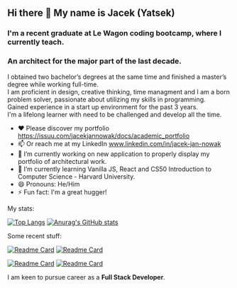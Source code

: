 ## Hi there 👋 My name is Jacek (Yatsek)

### I'm a recent graduate at Le Wagon coding bootcamp, where I currently teach. 
### An architect for the major part of the last decade. 

I obtained two bachelor’s degrees at the same time and finished a master’s degree while working full-time. <br/>
I am proficient in design, creative thinking, time managment and I am a born problem solver, passionate about utilizing my skills in programming. <br/>
Gained experience in a start up environment for the past 3 years. <br/>
I'm a lifelong learner with need to be challenged and develop all the time. <br/>

- ❤️ Please discover my portfolio https://issuu.com/jacekjannowak/docs/academic_portfolio
- 📫 Or reach me at my LinkedIn www.linkedin.com/in/jacek-jan-nowak
- 🔭 I’m currently working on new application to properly display my portfolio of architectural work.
- 🌱 I’m currently learning Vanilla JS, React and CS50 Introduction to Computer Science - Harvard University.
- 😄 Pronouns: He/Him
- ⚡ Fun fact: I'm a great hugger!  


My stats:

[![Top Langs](https://github-readme-stats.vercel.app/api/top-langs/?username=Jacek-Jan-Nowak&bg_color=161b22&border_color=30363d&text_color=ffffff&title_color=ffffff&icon_color=3fb938)](https://github.com/anuraghazra/github-readme-stats)
[![Anurag's GitHub stats](https://github-readme-stats.vercel.app/api?username=Jacek-Jan-Nowak&count_private=true&show_icons=true&bg_color=161b22&border_color=30363d&text_color=ffffff&title_color=ffffff&icon_color=38a6ff&line_height=40)](https://github.com/anuraghazra/github-readme-stats)

Some recent stuff:

[![Readme Card](https://github-readme-stats.vercel.app/api/pin/?username=Jacek-Jan-Nowak&repo=JavaScript30&bg_color=0d1117&border_color=30363d&text_color=8b949e&icon_color=8b949e)](https://github.com/anuraghazra/github-readme-stats)
[![Readme Card](https://github-readme-stats.vercel.app/api/pin/?username=Jacek-Jan-Nowak&repo=Calculator&bg_color=0d1117&border_color=30363d&text_color=8b949e&icon_color=8b949e)](https://github.com/anuraghazra/github-readme-stats)

[![Readme Card](https://github-readme-stats.vercel.app/api/pin/?username=Jacek-Jan-Nowak&repo=social-network&bg_color=0d1117&border_color=30363d&text_color=8b949e&icon_color=8b949e)](https://github.com/anuraghazra/github-readme-stats)
[![Readme Card](https://github-readme-stats.vercel.app/api/pin/?username=Jacek-Jan-Nowak&repo=tested_app&bg_color=0d1117&border_color=30363d&text_color=8b949e&icon_color=8b949e)](https://github.com/anuraghazra/github-readme-stats)

I am keen to pursue career as a **Full Stack Developer**.

   

<!--
**Jacek-Jan-Nowak/Jacek-Jan-Nowak** is a ✨ _special_ ✨ repository because its `README.md` (this file) appears on your GitHub profile.

Here are some ideas to get you started:

- 🔭 I’m currently working on ...
- 🌱 I’m currently learning ...
- 👯 I’m looking to collaborate on ...
- 🤔 I’m looking for help with ...
- 💬 Ask me about ...
- 📫 How to reach me: ...
- 😄 Pronouns: ...
- ⚡ Fun fact: ...
-->
